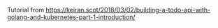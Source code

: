 Tutorial from
https://keiran.scot/2018/03/02/building-a-todo-api-with-golang-and-kubernetes-part-1-introduction/
